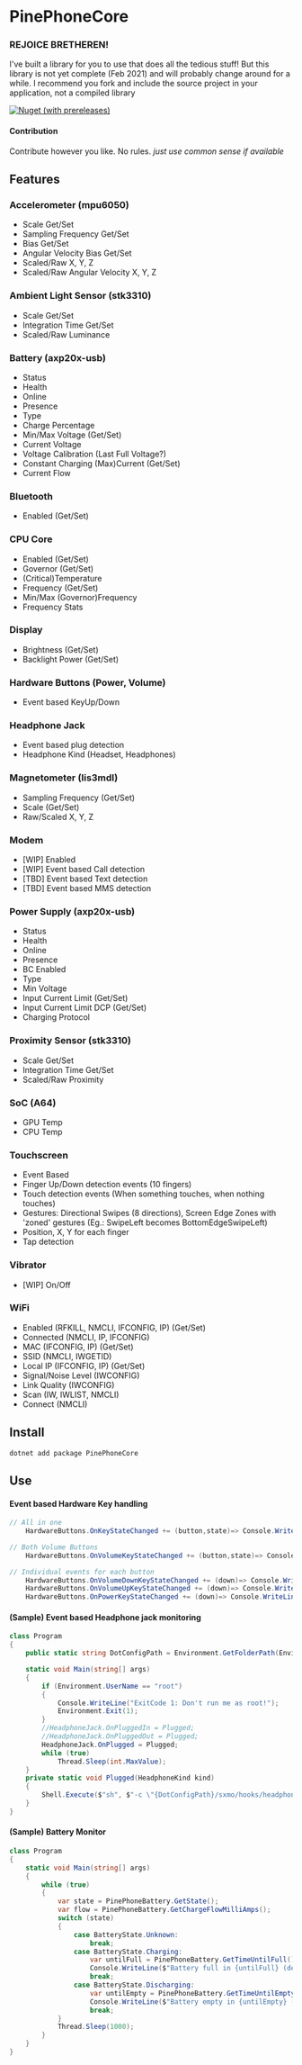 # PinePhoneCore

### REJOICE BRETHEREN! 
I've built a library for you to use that does all the tedious stuff!
But this library is not yet complete (Feb 2021) and will probably change around for a while.
I recommend you fork and include the source project in your application, not a compiled library

<a href="https://www.nuget.org/packages/PinePhoneCore/">
<img alt="Nuget (with prereleases)" src="https://img.shields.io/nuget/vpre/PinePhoneCore">
</a>

#### Contribution 
Contribute however you like. No rules.
*just use common sense if available*

## Features

### Accelerometer (mpu6050)
* Scale Get/Set
* Sampling Frequency Get/Set
* Bias Get/Set
* Angular Velocity Bias Get/Set
* Scaled/Raw X, Y, Z
* Scaled/Raw Angular Velocity X, Y, Z

### Ambient Light Sensor (stk3310)
* Scale Get/Set
* Integration Time Get/Set
* Scaled/Raw Luminance

### Battery (axp20x-usb)
* Status
* Health
* Online
* Presence
* Type
* Charge Percentage
* Min/Max Voltage (Get/Set)
* Current Voltage
* Voltage Calibration (Last Full Voltage?)
* Constant Charging (Max)Current (Get/Set)
* Current Flow

### Bluetooth
* Enabled (Get/Set)

### CPU Core
* Enabled (Get/Set)
* Governor (Get/Set)
* (Critical)Temperature
* Frequency (Get/Set)
* Min/Max (Governor)Frequency
* Frequency Stats

### Display
* Brightness (Get/Set)
* Backlight Power (Get/Set)

### Hardware Buttons (Power, Volume)
* Event based KeyUp/Down

### Headphone Jack
* Event based plug detection
* Headphone Kind (Headset, Headphones)

### Magnetometer (lis3mdl)
* Sampling Frequency (Get/Set)
* Scale (Get/Set)
* Raw/Scaled X, Y, Z

### Modem
* [WIP] Enabled
* [WIP] Event based Call detection
* [TBD] Event based Text detection
* [TBD] Event based MMS detection

### Power Supply (axp20x-usb)
* Status
* Health
* Online
* Presence
* BC Enabled
* Type
* Min Voltage
* Input Current Limit (Get/Set)
* Input Current Limit DCP (Get/Set)
* Charging Protocol

### Proximity Sensor (stk3310)
* Scale Get/Set
* Integration Time Get/Set
* Scaled/Raw Proximity

### SoC (A64)
* GPU Temp
* CPU Temp

### Touchscreen
* Event Based
* Finger Up/Down detection events (10 fingers)
* Touch detection events (When something touches, when nothing touches)
* Gestures: Directional Swipes (8 directions), Screen Edge Zones with 'zoned' gestures (Eg.: SwipeLeft becomes BottomEdgeSwipeLeft)
* Position, X, Y for each finger
* Tap detection

### Vibrator
* [WIP] On/Off

### WiFi
* Enabled (RFKILL, NMCLI, IFCONFIG, IP) (Get/Set)
* Connected (NMCLI, IP, IFCONFIG)
* MAC (IFCONFIG, IP) (Get/Set)
* SSID (NMCLI, IWGETID)
* Local IP (IFCONFIG, IP) (Get/Set)
* Signal/Noise Level (IWCONFIG)
* Link Quality (IWCONFIG)
* Scan (IW, IWLIST, NMCLI)
* Connect (NMCLI)

## Install

```
dotnet add package PinePhoneCore
```

## Use

#### Event based Hardware Key handling
```cs
// All in one
    HardwareButtons.OnKeyStateChanged += (button,state)=> Console.WriteLine($"{button}: {(state ? "Pressed!" : "Released!")}");

// Both Volume Buttons
    HardwareButtons.OnVolumeKeyStateChanged += (button,state)=> Console.WriteLine($"{button}: {(state ? "Pressed!" : "Released!")}");

// Individual events for each button
    HardwareButtons.OnVolumeDownKeyStateChanged += (down)=> Console.WriteLine($"VolumeDown: {(down ? "Pressed!" : "Released!")}");
    HardwareButtons.OnVolumeUpKeyStateChanged += (down)=> Console.WriteLine($"VolumeUp: {(down ? "Pressed!" : "Released!")}");
    HardwareButtons.OnPowerKeyStateChanged += (down)=> Console.WriteLine($"PowerButon: {(down ? "Pressed!" : "Released!")}");
```

#### (Sample) Event based Headphone jack monitoring 

```cs
class Program
{
    public static string DotConfigPath = Environment.GetFolderPath(Environment.SpecialFolder.ApplicationData);

    static void Main(string[] args)
    {
        if (Environment.UserName == "root")
        {
            Console.WriteLine("ExitCode 1: Don't run me as root!");
            Environment.Exit(1);
        }
        //HeadphoneJack.OnPluggedIn = Plugged;
        //HeadphoneJack.OnPluggedOut = Plugged;
        HeadphoneJack.OnPlugged = Plugged;
        while (true)
            Thread.Sleep(int.MaxValue);
    }
    private static void Plugged(HeadphoneKind kind)
    {
        Shell.Execute($"sh", $"-c \"{DotConfigPath}/sxmo/hooks/headphonejack {HeadphoneJack.Connected}\"");
    }
}
```

#### (Sample) Battery Monitor

```cs
class Program
{
    static void Main(string[] args)
    {
        while (true)
        {
            var state = PinePhoneBattery.GetState();
            var flow = PinePhoneBattery.GetChargeFlowMilliAmps();
            switch (state)
            {
                case BatteryState.Unknown:
                    break;
                case BatteryState.Charging:
                    var untilFull = PinePhoneBattery.GetTimeUntilFull()ToStri("hh'h 'mm'min'");
                    Console.WriteLine($"Battery full in {untilFull} (delivering {flow}mAh)");
                    break;
                case BatteryState.Discharging:
                    var untilEmpty = PinePhoneBattery.GetTimeUntilEmpty()ToStri("hh'h 'mm'min'");
                    Console.WriteLine($"Battery empty in {untilEmpty} (drawing {flow}mAh)");
                    break;
            }
            Thread.Sleep(1000);
        }
    }
}
```